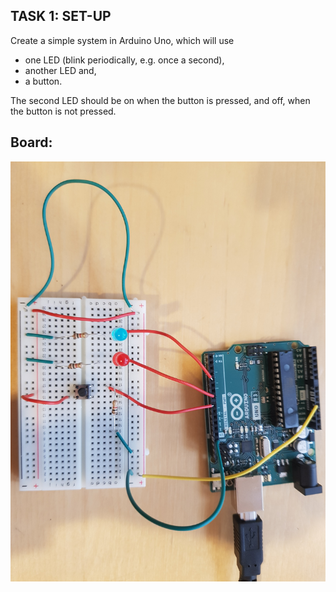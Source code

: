 ## TASK 1: SET-UP 
Create a simple system in Arduino Uno, which will use

- one LED (blink periodically, e.g. once a second),
- another LED and,
- a button. 

The second LED should be on when the button is pressed, and off, when the button is not pressed. 

## Board: 
<img src=".\exerc_5_1_board.jpg">
